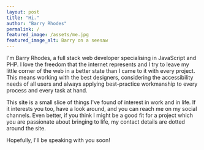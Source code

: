 ```yaml
---
layout: post
title: "Hi."
author: "Barry Rhodes"
permalink: /
featured_image: /assets/me.jpg
featured_image_alt: Barry on a seesaw
---
```

I'm Barry Rhodes, a full stack web developer specialising in JavaScript and PHP. I love the freedom that the internet represents and I try to leave my little corner of the web in a better state than I came to it with every project. This means working with the best designers, considering the accessibility needs of all users and always applying best-practice workmanship to every process and every task at hand.

This site is a small slice of things I've found of interest in work and in life. If it interests you too, have a look around, and you can reach me on my social channels. Even better, if you think I might be a good fit for a project which you are passionate about bringing to life, my contact details are dotted around the site.

Hopefully, I'll be speaking with you soon!

<!-- ## My favourite work -->

<!-- ## How to find me -->
